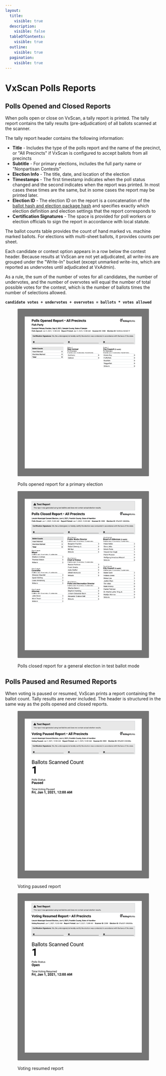 ```yaml
---
layout:
  title:
    visible: true
  description:
    visible: false
  tableOfContents:
    visible: true
  outline:
    visible: true
  pagination:
    visible: true
---
```


# VxScan Polls Reports

## Polls Opened and Closed Reports

When polls open or close on VxScan, a tally report is printed. The tally report contains the tally results (pre-adjudication) of all ballots scanned at the scanner.

The tally report header contains the following information:

* **Title** - Includes the type of the polls report and the name of the precinct, or "All Precincts" if VxScan is configured to accept ballots from all precincts
* **Subtitle** - For primary elections, includes the full party name or "Nonpartisan Contests"
* **Election Info** - The title, date, and location of the election
* **Timestamps** - The first timestamp indicates when the poll status changed and the second indicates when the report was printed. In most cases these times are the same, but in some cases the report may be printed later.
* **Election ID** - The election ID on the report is a concatenation of the [ballot hash and election package hash](election-package/#ballot-hash-and-election-package-hash) and specifies exactly which election definition and election settings that the report corresponds to
* **Certification Signatures** - The space is provided for poll workers or election officials to sign the report in accordance with local statute.

The ballot counts table provides the count of hand marked vs. machine marked ballots. For elections with multi-sheet ballots, it provides counts per sheet.

Each candidate or contest option appears in a row below the contest header. Because results at VxScan are not yet adjudicated, all write-ins are grouped under the "Write-In" bucket (except unmarked write-ins, which are reported as undervotes until adjudicated at VxAdmin).

As a rule, the sum of the number of votes for all candidates, the number of undervotes, and the number of overvotes will equal the number of total possible votes for the contest, which is the number of ballots times the number of selections allowed.

<pre><code><strong>candidate votes + undervotes + overvotes = ballots * votes allowed
</strong></code></pre>

<figure><img src="../.gitbook/assets/image (10).png" alt="" width="563"><figcaption><p>Polls opened report for a primary election</p></figcaption></figure>

<figure><img src="../.gitbook/assets/image (11).png" alt="" width="563"><figcaption><p>Polls closed report for a general election in test ballot mode</p></figcaption></figure>

## Polls Paused and Resumed Reports

When voting is paused or resumed, VxScan prints a report containing the ballot count. Tally results are never included. The header is structured in the same way as the polls opened and closed reports.

<figure><img src="../.gitbook/assets/image (12).png" alt="" width="563"><figcaption><p>Voting paused report</p></figcaption></figure>

<figure><img src="../.gitbook/assets/image (13).png" alt="" width="563"><figcaption><p>Voting resumed report</p></figcaption></figure>
